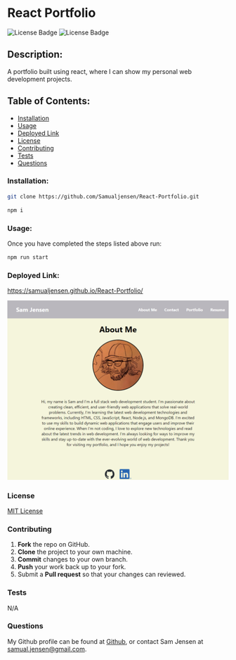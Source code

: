 # React Portfolio

![License Badge](https://shields.io/badge/license-MIT-green)
![License Badge](https://img.shields.io/badge/-React-61DAFB?logo=React&syle=flat&logoColor=white)

## Description:
A portfolio built using react, where I can show my personal web development projects.

## Table of Contents:
* [Installation](#installation)
* [Usage](#usage)
* [Deployed Link](#deployedlink)
* [License](#license)
* [Contributing](#contributing)
* [Tests](#tests)
* [Questions](#questions)

### Installation:
```bash
git clone https://github.com/Samualjensen/React-Portfolio.git
```
```bash
npm i
 ```
### Usage:
Once you have completed the steps listed above run:
```bash
npm run start
```

### Deployed Link:
https://samualjensen.github.io/React-Portfolio/

![img](./src/assets/ReactPortfolioAboutMe.png)
### License
[MIT License](https://opensource.org/licenses/MIT)
### Contributing
1. **Fork** the repo on GitHub.
2. **Clone** the project to your own machine.
3. **Commit** changes to your own branch.
4. **Push** your work back up to your fork.
5. Submit a **Pull request** so that your changes can reviewed.

### Tests
N/A

### Questions
My Github profile can be found at [Github](https://github.com/Samualjensen), or contact Sam Jensen at samual.jensen@gmail.com.